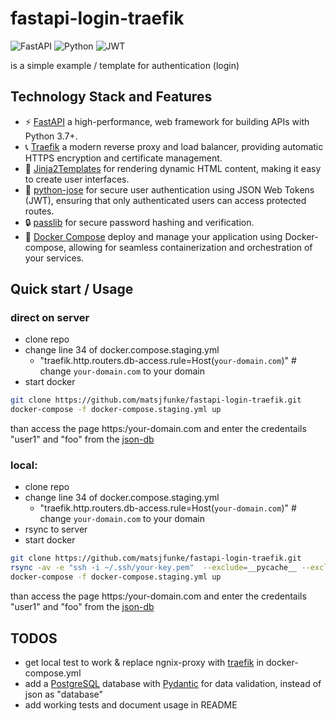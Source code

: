 # fastapi-login-traefik
![FastAPI](https://img.shields.io/badge/FastAPI-005571?style=for-the-badge&logo=fastapi)
![Python](https://img.shields.io/badge/python-3670A0?style=for-the-badge&logo=python&logoColor=ffdd54)
![JWT](https://img.shields.io/badge/JWT-black?style=for-the-badge&logo=JSON%20web%20tokens)

is a simple example / template for authentication (login)   

## Technology Stack and Features
- ⚡ [FastAPI](https://fastapi.tiangolo.com) a high-performance, web framework for building APIs with Python 3.7+.
- 📞 [Traefik](https://traefik.io) a modern reverse proxy and load balancer, providing automatic HTTPS encryption and certificate management.
- 🥷 [Jinja2Templates](https://fastapi.tiangolo.com/advanced/templates/) for rendering dynamic HTML content, making it easy to create user interfaces.
- 🍪 [python-jose](https://python-jose.readthedocs.io/en/latest/) for secure user authentication using JSON Web Tokens (JWT), ensuring that only authenticated users can access protected routes.
- 🔒 [passlib](https://pypi.org/project/passlib/) for secure password hashing and verification.
- 🐋 [Docker Compose](https://www.docker.com) deploy and manage your application using Docker-compose, allowing for seamless containerization and orchestration of your services.

## Quick start / Usage

### direct on server
- clone repo
- change line 34 of docker.compose.staging.yml
    - "traefik.http.routers.db-access.rule=Host(`your-domain.com`)" # change `your-domain.com` to your domain
- start docker 
```bash
git clone https://github.com/matsjfunke/fastapi-login-traefik.git
docker-compose -f docker-compose.staging.yml up
```
than access the page https:/your-domain.com and enter the credentails "user1" and "foo" from the [json-db](https://github.com/matsjfunke/fastapi-login-traefik/blob/main/app/user_db.json)

### local:
- clone repo
- change line 34 of docker.compose.staging.yml
    - "traefik.http.routers.db-access.rule=Host(`your-domain.com`)" # change `your-domain.com` to your domain
- rsync to server
- start docker 
```bash
git clone https://github.com/matsjfunke/fastapi-login-traefik.git
rsync -av -e "ssh -i ~/.ssh/your-key.pem"  --exclude=__pycache__ --exclude=env  fastapi-login-traefik your-usr@your-server.com:dir
docker-compose -f docker-compose.staging.yml up
```
than access the page https:/your-domain.com and enter the credentails "user1" and "foo" from the [json-db](https://github.com/matsjfunke/fastapi-login-traefik/blob/main/app/user_db.json)

## TODOS
- get local test to work & replace ngnix-proxy with [traefik](https://doc.traefik.io/traefik/getting-started/quick-start/) in docker-compose.yml
- add a [PostgreSQL](https://www.postgresql.org) database with [Pydantic](https://docs.pydantic.dev) for data validation, instead of json as "database"
- add working tests and document usage in README
